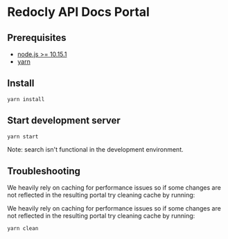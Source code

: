 # Redocly API Docs Portal

## Prerequisites


- [node.js >= 10.15.1](https://nodejs.org/en/)
- [yarn](https://yarnpkg.com/en/)

## Install

    yarn install

## Start development server
    yarn start

Note: search isn't functional in the development environment.

## Troubleshooting

We heavily rely on caching for performance issues so if some changes are not reflected in the resulting portal try cleaning cache by running:


We heavily rely on caching for performance issues so if some changes are not reflected in the resulting portal try cleaning cache by running:

    yarn clean
